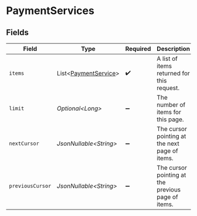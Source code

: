# PaymentServices


## Fields

| Field                                                              | Type                                                               | Required                                                           | Description                                                        | Example                                                            |
| ------------------------------------------------------------------ | ------------------------------------------------------------------ | ------------------------------------------------------------------ | ------------------------------------------------------------------ | ------------------------------------------------------------------ |
| `items`                                                            | List\<[PaymentService](../../models/components/PaymentService.md)> | :heavy_check_mark:                                                 | A list of items returned for this request.                         |                                                                    |
| `limit`                                                            | *Optional\<Long>*                                                  | :heavy_minus_sign:                                                 | The number of items for this page.                                 | 20                                                                 |
| `nextCursor`                                                       | *JsonNullable\<String>*                                            | :heavy_minus_sign:                                                 | The cursor pointing at the next page of items.                     | ZXhhbXBsZTE                                                        |
| `previousCursor`                                                   | *JsonNullable\<String>*                                            | :heavy_minus_sign:                                                 | The cursor pointing at the previous page of items.                 | Xkjss7asS                                                          |